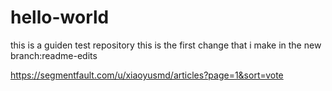 # hello-world
this is a guiden test repository
this is the first change that i make in the new branch:readme-edits

https://segmentfault.com/u/xiaoyusmd/articles?page=1&sort=vote
